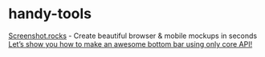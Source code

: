 # handy-tools

[Screenshot.rocks](https://screenshot.rocks/) - Create beautiful browser & mobile mockups in seconds
[Let’s show you how to make an awesome bottom bar using only core API!](https://www.reddit.com/r/reactnative/comments/hj0iyf/lets_show_you_how_to_make_an_awesome_bottom_bar/)
